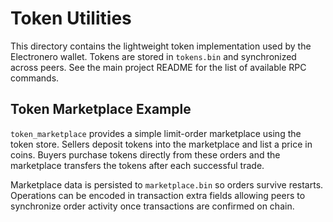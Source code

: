 # Token Utilities

This directory contains the lightweight token implementation used by the Electronero wallet.
Tokens are stored in `tokens.bin` and synchronized across peers. See the main
project README for the list of available RPC commands.

## Token Marketplace Example

`token_marketplace` provides a simple limit-order marketplace using the token
store. Sellers deposit tokens into the marketplace and list a price in coins.
Buyers purchase tokens directly from these orders and the marketplace transfers
the tokens after each successful trade.

Marketplace data is persisted to `marketplace.bin` so orders survive restarts.
Operations can be encoded in transaction extra fields allowing peers to
synchronize order activity once transactions are confirmed on chain.
